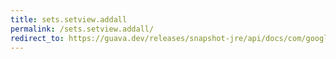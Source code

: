 ```yaml
---
title: sets.setview.addall
permalink: /sets.setview.addall/
redirect_to: https://guava.dev/releases/snapshot-jre/api/docs/com/google/common/collect/Sets.SetView.html#addAll-java.util.Collection-
---
```

